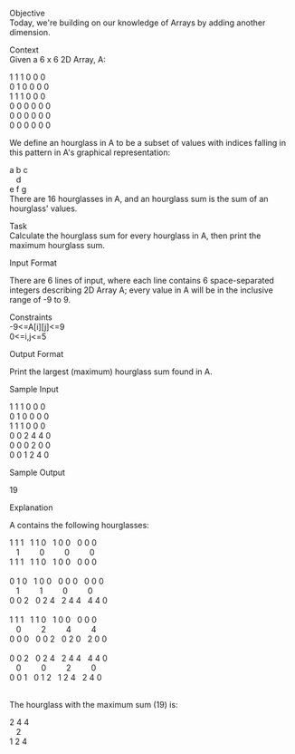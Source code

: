 Objective</br>
Today, we're building on our knowledge of Arrays by adding another dimension. </br>

Context</br>
Given a 6 x 6 2D Array, A:</br>

1 1 1 0 0 0</br>
0 1 0 0 0 0</br>
1 1 1 0 0 0</br>
0 0 0 0 0 0</br>
0 0 0 0 0 0</br>
0 0 0 0 0 0</br>

We define an hourglass in A to be a subset of values with indices falling in this pattern in A's graphical representation:</br>

a b c</br>
&nbsp;&nbsp;&nbsp;d</br>
e f g</br>
There are 16 hourglasses in A, and an hourglass sum is the sum of an hourglass' values.</br>

Task</br>
Calculate the hourglass sum for every hourglass in A, then print the maximum hourglass sum.</br>

Input Format</br>

There are 6 lines of input, where each line contains 6 space-separated integers describing 2D Array A; every value in A will be in the inclusive range of -9 to 9.</br>

Constraints</br>
-9<=A[i][j]<=9</br>
0<=i,j<=5</br>

Output Format</br>

Print the largest (maximum) hourglass sum found in A.</br>

Sample Input</br>

1 1 1 0 0 0</br>
0 1 0 0 0 0</br>
1 1 1 0 0 0</br>
0 0 2 4 4 0</br>
0 0 0 2 0 0</br>
0 0 1 2 4 0</br>

Sample Output</br>

19</br>

Explanation</br>

A contains the following hourglasses:</br>

1 1 1&nbsp;&nbsp;&nbsp;1 1 0&nbsp;&nbsp;&nbsp;1 0 0&nbsp;&nbsp;&nbsp;0 0 0</br>
&nbsp;&nbsp;&nbsp;1&nbsp;&nbsp;&nbsp;&nbsp;&nbsp;&nbsp;&nbsp;&nbsp;&nbsp;0&nbsp;&nbsp;&nbsp;&nbsp;&nbsp;&nbsp;&nbsp;&nbsp;&nbsp;0&nbsp;&nbsp;&nbsp;&nbsp;&nbsp;&nbsp;&nbsp;&nbsp;&nbsp;0</br>
1 1 1&nbsp;&nbsp;&nbsp;1 1 0&nbsp;&nbsp;&nbsp;1 0 0&nbsp;&nbsp;&nbsp;0 0 0</br>
</br>
0 1 0&nbsp;&nbsp;&nbsp;1 0 0&nbsp;&nbsp;&nbsp;0 0 0&nbsp;&nbsp;&nbsp;0 0 0</br>
&nbsp;&nbsp;&nbsp;1&nbsp;&nbsp;&nbsp;&nbsp;&nbsp;&nbsp;&nbsp;&nbsp;&nbsp;1&nbsp;&nbsp;&nbsp;&nbsp;&nbsp;&nbsp;&nbsp;&nbsp;&nbsp;0&nbsp;&nbsp;&nbsp;&nbsp;&nbsp;&nbsp;&nbsp;&nbsp;&nbsp;0</br>
0 0 2&nbsp;&nbsp;&nbsp;0 2 4&nbsp;&nbsp;&nbsp;2 4 4&nbsp;&nbsp;&nbsp;4 4 0</br>
</br>
1 1 1&nbsp;&nbsp;&nbsp;1 1 0&nbsp;&nbsp;&nbsp;1 0 0&nbsp;&nbsp;&nbsp;0 0 0</br>
&nbsp;&nbsp;&nbsp;0&nbsp;&nbsp;&nbsp;&nbsp;&nbsp;&nbsp;&nbsp;&nbsp;&nbsp;2&nbsp;&nbsp;&nbsp;&nbsp;&nbsp;&nbsp;&nbsp;&nbsp;&nbsp;4&nbsp;&nbsp;&nbsp;&nbsp;&nbsp;&nbsp;&nbsp;&nbsp;&nbsp;4</br>
0 0 0&nbsp;&nbsp;&nbsp;0 0 2&nbsp;&nbsp;&nbsp;0 2 0&nbsp;&nbsp;&nbsp;2 0 0</br>
</br>
0 0 2&nbsp;&nbsp;&nbsp;0 2 4&nbsp;&nbsp;&nbsp;2 4 4&nbsp;&nbsp;&nbsp;4 4 0</br>
&nbsp;&nbsp;&nbsp;0&nbsp;&nbsp;&nbsp;&nbsp;&nbsp;&nbsp;&nbsp;&nbsp;&nbsp;0&nbsp;&nbsp;&nbsp;&nbsp;&nbsp;&nbsp;&nbsp;&nbsp;&nbsp;2&nbsp;&nbsp;&nbsp;&nbsp;&nbsp;&nbsp;&nbsp;&nbsp;&nbsp;0</br>
0 0 1&nbsp;&nbsp;&nbsp;0 1 2&nbsp;&nbsp;&nbsp;1 2 4&nbsp;&nbsp;&nbsp;2 4 0</br>
</br>

The hourglass with the maximum sum (19) is:</br>

2 4 4</br>
&nbsp;&nbsp;&nbsp;2</br>
1 2 4</br>
